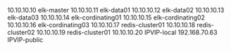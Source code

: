 10.10.10.10 elk-master
10.10.10.11 elk-data01
10.10.10.12 elk-data02
10.10.10.13 elk-data03
10.10.10.14 elk-cordinating01
10.10.10.15 elk-cordinating02
10.10.10.16 elk-cordinating03
10.10.10.17 redis-cluster01
10.10.10.18 redis-cluster02
10.10.10.19 redis-cluster01
10.10.10.20 IPVIP-local
192.168.70.63 IPVIP-public
